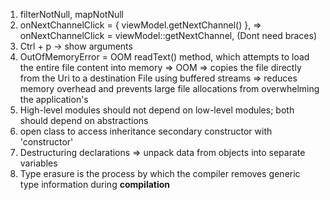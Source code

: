 1. filterNotNull, mapNotNull
2. onNextChannelClick = {
viewModel.getNextChannel()
},
=>
onNextChannelClick = viewModel::getNextChannel,
(Dont need braces)
3. Ctrl + p -> show arguments
4. OutOfMemoryError = OOM
readText() method, which attempts to load the entire file content into memory
=> OOM
=>  copies the file directly from the Uri to a destination File using buffered streams
=> reduces memory overhead and prevents large file allocations from overwhelming the application's
5. High-level modules should not depend on low-level modules; both should depend on abstractions
6. open class to access inheritance
secondary constructor with 'constructor'
7. Destructuring declarations => unpack data from objects into separate variables
8. Type erasure is the process by which the compiler removes generic type information during **compilation**